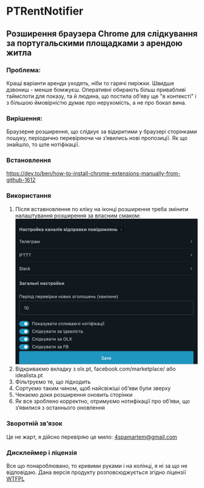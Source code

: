 # PTRentNotifier
## Розширення браузера Chrome для слідкування за португальскими площадками з арендою житла

### Проблема:

Кращі варіанти аренди уходять, ніби то гарячі пиріжки. Швидше дзвониш - менше бомжуєш. Оперативні обирають більш привабливі таймслоти для показу, та й людина, що постила обʼяву ще "в контексті" і з більшою ймовірністю думає про нерухомість, а не про бокал вина.

### Вирішення:

Браузерне розширення, що слідкує за відкритими у браузері сторінками пошуку, періодично перевіряючи чи зʼявились нові пропозиції. Як що знайшло, то шле нотіфікації.

### Встановлення

https://dev.to/ben/how-to-install-chrome-extensions-manually-from-github-1612

### Використання

1. Після вставновлення по кліку на іконці розширення треба змінити налаштування розширення за власним смаком:
![Налаштування](doc/screens/settings.jpg)
2. Відкриваємо вкладку з olx.pt, facebook.com/marketplace/ або idealista.pt
3. Фільтруємо те, що підходить
4. Сортуємо таким чином, щоб найсвіжіші обʼяви були зверху
5. Чекаємо доки розширення оновить сторінки
6. Як все зроблено корректно, отримуємо нотифікації про обʼяви, що зʼявилися з останнього оновлення

### Зворотній звʼязок

Це не жарт, я дійсно перевіряю це мило: [4spamartem@gmail.com](4spamartem@gmail.com)

### Дисклеймер і ліцензія 

Все що понароблювано, то кривими руками і на колінці, я ні за що не відповідаю. Дана версія продукту розповсюджується згідно ліцензії [WTFPL](http://www.wtfpl.net/txt/copying/)
